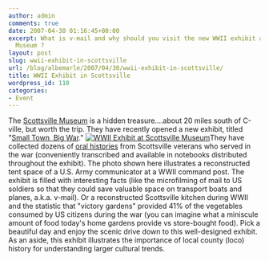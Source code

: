 ```yaml
---
author: admin
comments: true
date: 2007-04-30 01:16:45+00:00
excerpt: What is v-mail and why should you visit the new WWII exhibit at the Scottsville
  Museum ?
layout: post
slug: wwii-exhibit-in-scottsville
url: /blog/albemarle/2007/04/30/wwii-exhibit-in-scottsville/
title: WWII Exhibit in Scottsville
wordpress_id: 110
categories:
- Event
---
```


The [Scottsville Museum](http://avenue.org/smuseum/home.html) is a hidden treasure....about 20 miles south of C-ville, but worth the trip. They have recently opened a new exhibit, titled "[Small Town, Big War](http://avenue.org/smuseum/exhibits/home.html)." [![WWII Exhibit at Scottsville Museum](http://www.locohistory.org/blog/wp-content/uploads/2007/04/wwii_exhibit.jpg)](http://www.locohistory.org/blog/?attachment_id=111)They have collected dozens of [oral histories](http://avenue.org/smuseum/ourhistory/home.html) from Scottsville veterans who served in the war (conveniently transcribed and available in notebooks distributed throughout the exhibit). The photo shown here illustrates a reconstructed tent space of a U.S. Army communicator at a WWII command post. The exhibit is filled with interesting facts (like the microfilming of mail to US soldiers so that they could save valuable space on transport boats and planes, a.k.a. v-mail). Or a reconstructed Scottsville kitchen during WWII and the statistic that "victory gardens" provided 41% of the vegetables consumed by US citizens during the war (you can imagine what a miniscule amount of food today's home gardens provide vs store-bought food). Pick a beautiful day and enjoy the scenic drive down to this well-designed exhibit. As an aside, this exhibit illustrates the importance of local county (loco) history for understanding larger cultural trends. 



